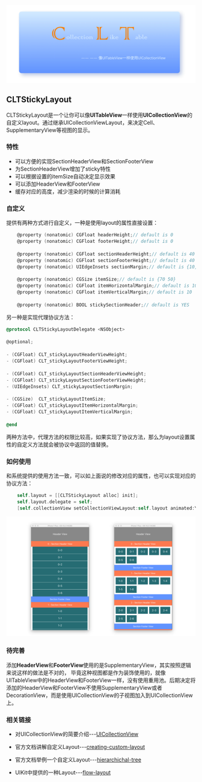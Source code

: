![](clt.png)

## **CLTStickyLayout** 

CLTStickyLayout是一个让你可以像**UITableView**一样使用**UICollectionView**的自定义layout。通过继承UICollectionViewLayout，来决定Cell、SupplementaryView等视图的显示。



### 特性

- 可以方便的实现SectionHeaderView和SectionFooterView
- 为SectionHeaderView增加了sticky特性
- 可以根据设置的itemSize自动决定显示效果
- 可以添加HeaderView和FooterView
- 缓存对应的高度，减少渲染的时候的计算消耗



### 自定义

提供有两种方式进行自定义，一种是使用layout的属性直接设置：

```objective-c
    @property (nonatomic) CGFloat headerHeight;// default is 0
    @property (nonatomic) CGFloat footerHeight;// default is 0

    @property (nonatomic) CGFloat sectionHeaderHeight;// default is 40
    @property (nonatomic) CGFloat sectionFooterHeight;// default is 40
    @property (nonatomic) UIEdgeInsets sectionMargin;// default is {10,10,10,10}

    @property (nonatomic) CGSize itemSize;// default is {70 50}
    @property (nonatomic) CGFloat itemHorizontalMargin;// default is 10
    @property (nonatomic) CGFloat itemVerticalMargin;// default is 10

    @property (nonatomic) BOOL stickySectionHeader;// default is YES
```

另一种是实现代理协议方法：

```objective-c
@protocol CLTStickyLayoutDelegate <NSObject>

@optional;

- (CGFloat) CLT_stickyLayoutHeaderViewHeight;
- (CGFloat) CLT_stickyLayoutFooterViewHeight;

- (CGFloat) CLT_stickyLayoutSectionHeaderViewHeight;
- (CGFloat) CLT_stickyLayoutSectionFooterViewHeight;
- (UIEdgeInsets) CLT_stickyLayoutSectionMargin;

- (CGSize)  CLT_stickyLayoutItemSize;
- (CGFloat) CLT_stickyLayoutItemHorizontalMargin;
- (CGFloat) CLT_stickyLayoutItemVerticalMargin;

@end
```

两种方法中，代理方法的权限比较高，如果实现了协议方法，那么为layout设置属性的自定义方法就会被协议中返回的值替换。



### 如何使用

和系统提供的使用方法一致，可以如上面说的修改对应的属性，也可以实现对应的协议方法：

```objective-c
    self.layout = [[CLTStickyLayout alloc] init];
    self.layout.delegate = self;
    [self.collectionView setCollectionViewLayout:self.layout animated:YES];
```



![](sample.png)



### 待完善

添加**HeaderView**和**FooterView**使用的是SupplementaryView，其实按照逻辑来说这样的做法是不对的， 毕竟这种视图都是作为装饰使用的，就像UITableView中的HeaderView和FooterView一样，没有使用重用池。后期决定将添加的HeaderView和FooterView不使用SupplementaryView或者DecorationView，而是使用UICollectionView的子视图加入到UICollectionView上。



### 相关链接

* 对UICollectionView的简要介绍---[UICollectionView](https://developer.apple.com/library/content/documentation/WindowsViews/Conceptual/CollectionViewPGforIOS/Introduction/Introduction.html)

* 官方文档讲解自定义Layout---[creating-custom-layout](https://developer.apple.com/library/content/documentation/WindowsViews/Conceptual/CollectionViewPGforIOS/CreatingCustomLayouts/CreatingCustomLayouts.html#//apple_ref/doc/uid/TP40012334-CH5-SW1)

* 官方文档举例一个自定义Layout---[hierarchichal-tree](https://developer.apple.com/library/content/documentation/WindowsViews/Conceptual/CollectionViewPGforIOS/AWorkedExample/AWorkedExample.html#//apple_ref/doc/uid/TP40012334-CH8-SW6)

* UIKit中提供的一种Layout---[flow-layout](https://developer.apple.com/library/content/documentation/WindowsViews/Conceptual/CollectionViewPGforIOS/UsingtheFlowLayout/UsingtheFlowLayout.html#//apple_ref/doc/uid/TP40012334-CH3-SW1)

